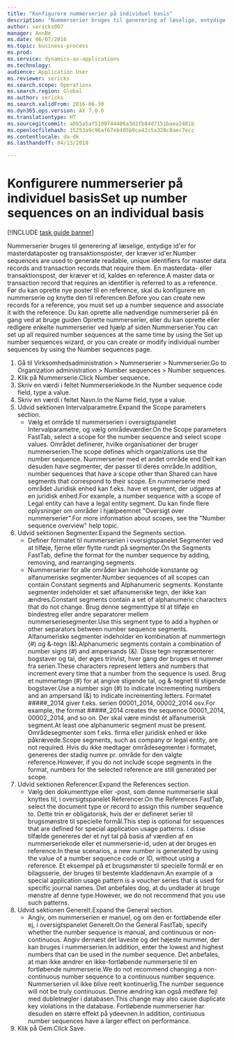 ```yaml
--- 
title: "Konfigurere nummerserier på individuel basis"
description: "Nummerserier bruges til generering af læselige, entydige id'er for masterdataposter og transaktionsposter, der kræver id'er."
author: sericks007
manager: AnnBe
ms.date: 06/07/2016
ms.topic: business-process
ms.prod: 
ms.service: dynamics-ax-applications
ms.technology: 
audience: Application User
ms.reviewer: sericks
ms.search.scope: Operations
ms.search.region: Global
ms.author: sericks
ms.search.validFrom: 2016-06-30
ms.dyn365.ops.version: AX 7.0.0
ms.translationtype: HT
ms.sourcegitcommit: a8b5a5af5108744406a3d2fb84d7151baea2481b
ms.openlocfilehash: 15253a9c96af67eb405b9ce42c5a328c8aec7ecc
ms.contentlocale: da-dk
ms.lasthandoff: 04/13/2018

---
```

# <a name="set-up-number-sequences-on-an-individual-basis"></a><span data-ttu-id="b54bc-103">Konfigurere nummerserier på individuel basis</span><span class="sxs-lookup"><span data-stu-id="b54bc-103">Set up number sequences on an individual basis</span></span>

[!INCLUDE [task guide banner](../../includes/task-guide-banner.md)]

<span data-ttu-id="b54bc-104">Nummerserier bruges til generering af læselige, entydige id'er for masterdataposter og transaktionsposter, der kræver id'er.</span><span class="sxs-lookup"><span data-stu-id="b54bc-104">Number sequences are used to generate readable, unique identifiers for master data records and transaction records that require them.</span></span> <span data-ttu-id="b54bc-105">En masterdata- eller transaktionspost, der kræver et id, kaldes en reference.</span><span class="sxs-lookup"><span data-stu-id="b54bc-105">A master data or transaction record that requires an identifier is referred to as a reference.</span></span> <span data-ttu-id="b54bc-106">Før du kan oprette nye poster til en reference, skal du konfigurere en nummerserie og knytte den til referencen.</span><span class="sxs-lookup"><span data-stu-id="b54bc-106">Before you can create new records for a reference, you must set up a number sequence and associate it with the reference.</span></span> <span data-ttu-id="b54bc-107">Du kan oprette alle nødvendige nummerserier på én gang ved at bruge guiden Oprette nummerserier, eller du kan oprette eller redigere enkelte nummerserier ved hjælp af siden Nummerserier.</span><span class="sxs-lookup"><span data-stu-id="b54bc-107">You can set up all required number sequences at the same time by using the Set up number sequences wizard, or you can create or modify individual number sequences by using the Number sequences page.</span></span>

1. <span data-ttu-id="b54bc-108">Gå til Virksomhedsadministration > Nummerserier > Nummerserier.</span><span class="sxs-lookup"><span data-stu-id="b54bc-108">Go to Organization administration > Number sequences > Number sequences.</span></span>
2. <span data-ttu-id="b54bc-109">Klik på Nummerserie.</span><span class="sxs-lookup"><span data-stu-id="b54bc-109">Click Number sequence.</span></span>
3. <span data-ttu-id="b54bc-110">Skriv en værdi i feltet Nummerseriekode.</span><span class="sxs-lookup"><span data-stu-id="b54bc-110">In the Number sequence code field, type a value.</span></span>
4. <span data-ttu-id="b54bc-111">Skriv en værdi i feltet Navn.</span><span class="sxs-lookup"><span data-stu-id="b54bc-111">In the Name field, type a value.</span></span>
5. <span data-ttu-id="b54bc-112">Udvid sektionen Intervalparametre.</span><span class="sxs-lookup"><span data-stu-id="b54bc-112">Expand the Scope parameters section.</span></span>
    * <span data-ttu-id="b54bc-113">Vælg et område til nummerserien i oversigtspanelet Intervalparametre, og vælg områdeværdier.</span><span class="sxs-lookup"><span data-stu-id="b54bc-113">On the Scope parameters FastTab, select a scope for the number sequence and select scope values.</span></span>     <span data-ttu-id="b54bc-114">Området definerer, hvilke organisationer der bruger nummerserien.</span><span class="sxs-lookup"><span data-stu-id="b54bc-114">The scope defines which organizations use the number sequence.</span></span> <span data-ttu-id="b54bc-115">Nummerserier med et andet område end Delt kan desuden have segmenter, der passer til deres område.</span><span class="sxs-lookup"><span data-stu-id="b54bc-115">In addition, number sequences that have a scope other than Shared can have segments that correspond to their scope.</span></span> <span data-ttu-id="b54bc-116">En nummerserie med området Juridisk enhed kan f.eks. have et segment, der udgøres af en juridisk enhed.</span><span class="sxs-lookup"><span data-stu-id="b54bc-116">For example, a number sequence with a scope of Legal entity can have a legal entity segment.</span></span> <span data-ttu-id="b54bc-117">Du kan finde flere oplysninger om områder i hjælpeemnet "Oversigt over nummerserier".</span><span class="sxs-lookup"><span data-stu-id="b54bc-117">For more information about scopes, see the "Number sequence overview" help topic.</span></span>  
6. <span data-ttu-id="b54bc-118">Udvid sektionen Segmenter.</span><span class="sxs-lookup"><span data-stu-id="b54bc-118">Expand the Segments section.</span></span>
    * <span data-ttu-id="b54bc-119">Definer formatet til nummerserien i oversigtspanelet Segmenter ved at tilføje, fjerne eller flytte rundt på segmenter.</span><span class="sxs-lookup"><span data-stu-id="b54bc-119">On the Segments FastTab, define the format for the number sequence by adding, removing, and rearranging segments.</span></span>  
    * <span data-ttu-id="b54bc-120">Nummerserier for alle områder kan indeholde konstante og alfanumeriske segmenter.</span><span class="sxs-lookup"><span data-stu-id="b54bc-120">Number sequences of all scopes can contain Constant segments and Alphanumeric segments.</span></span> <span data-ttu-id="b54bc-121">Konstante segmenter indeholder et sæt alfanumeriske tegn, der ikke kan ændres.</span><span class="sxs-lookup"><span data-stu-id="b54bc-121">Constant segments contain a set of alphanumeric characters that do not change.</span></span> <span data-ttu-id="b54bc-122">Brug denne segmenttype til at tilføje en bindestreg eller andre separatorer mellem nummerseriesegmenter.</span><span class="sxs-lookup"><span data-stu-id="b54bc-122">Use this segment type to add a hyphen or other separators between number sequence segments.</span></span> <span data-ttu-id="b54bc-123">Alfanumeriske segmenter indeholder en kombination af nummertegn (#) og &-tegn (&).</span><span class="sxs-lookup"><span data-stu-id="b54bc-123">Alphanumeric segments contain a combination of number signs (#) and ampersands (&).</span></span> <span data-ttu-id="b54bc-124">Disse tegn repræsenterer bogstaver og tal, der øges trinvist, hver gang der bruges et nummer fra serien.</span><span class="sxs-lookup"><span data-stu-id="b54bc-124">These characters represent letters and numbers that increment every time that a number from the sequence is used.</span></span> <span data-ttu-id="b54bc-125">Brug et nummertegn (#) for at angive stigende tal, og &-tegnet til stigende bogstaver.</span><span class="sxs-lookup"><span data-stu-id="b54bc-125">Use a number sign (#) to indicate incrementing numbers and an ampersand (&) to indicate incrementing letters.</span></span> <span data-ttu-id="b54bc-126">Formatet #####_2014 giver f.eks. serien 00001_2014, 00002_2014 osv.</span><span class="sxs-lookup"><span data-stu-id="b54bc-126">For example, the format #####_2014 creates the sequence 00001_2014, 00002_2014, and so on.</span></span>     <span data-ttu-id="b54bc-127">Der skal være mindst ét alfanumerisk segment.</span><span class="sxs-lookup"><span data-stu-id="b54bc-127">At least one alphanumeric segment must be present.</span></span> <span data-ttu-id="b54bc-128">Områdesegmenter som f.eks. firma eller juridisk enhed er ikke påkrævede.</span><span class="sxs-lookup"><span data-stu-id="b54bc-128">Scope segments, such as company or legal entity, are not required.</span></span> <span data-ttu-id="b54bc-129">Hvis du ikke medtager områdesegmenter i formatet, genereres der stadig numre pr. område for den valgte reference.</span><span class="sxs-lookup"><span data-stu-id="b54bc-129">However, if you do not include scope segments in the format, numbers for the selected reference are still generated per scope.</span></span>  
7. <span data-ttu-id="b54bc-130">Udvid sektionen Referencer.</span><span class="sxs-lookup"><span data-stu-id="b54bc-130">Expand the References section.</span></span>
    * <span data-ttu-id="b54bc-131">Vælg den dokumenttype eller -post, som denne nummerserie skal knyttes til, i oversigtspanelet Referencer.</span><span class="sxs-lookup"><span data-stu-id="b54bc-131">On the References FastTab, select the document type or record to assign this number sequence to.</span></span>     <span data-ttu-id="b54bc-132">Dette trin er obligatorisk, hvis der er defineret serier til brugsmønstre til specielle formål.</span><span class="sxs-lookup"><span data-stu-id="b54bc-132">This step is optional for sequences that are defined for special application usage patterns.</span></span> <span data-ttu-id="b54bc-133">I disse tilfælde genereres der et nyt tal på basis af værdien af en nummerseriekode eller et nummerserie-id, uden at der bruges en reference.</span><span class="sxs-lookup"><span data-stu-id="b54bc-133">In these scenarios, a new number is generated by using the value of a number sequence code or ID, without using a reference.</span></span> <span data-ttu-id="b54bc-134">Et eksempel på et brugsmønster til specielle formål er en bilagsserie, der bruges til bestemte kladdenavn.</span><span class="sxs-lookup"><span data-stu-id="b54bc-134">An example of a special application usage pattern is a voucher series that is used for specific journal names.</span></span> <span data-ttu-id="b54bc-135">Det anbefales dog, at du undlader at bruge mønstre af denne type.</span><span class="sxs-lookup"><span data-stu-id="b54bc-135">However, we do not recommend that you use such patterns.</span></span>  
8. <span data-ttu-id="b54bc-136">Udvid sektionen Generelt.</span><span class="sxs-lookup"><span data-stu-id="b54bc-136">Expand the General section.</span></span>
    * <span data-ttu-id="b54bc-137">Angiv, om nummerserien er manuel, og om den er fortløbende eller ej, i oversigtspanelet Generelt.</span><span class="sxs-lookup"><span data-stu-id="b54bc-137">On the General FastTab, specify whether the number sequence is manual, and continuous or non-continuous.</span></span> <span data-ttu-id="b54bc-138">Angiv dernæst det laveste og det højeste nummer, der kan bruges i nummerserien.</span><span class="sxs-lookup"><span data-stu-id="b54bc-138">In addition, enter the lowest and highest numbers that can be used in the number sequence.</span></span>     <span data-ttu-id="b54bc-139">Det anbefales, at man ikke ændrer en ikke-fortløbende nummerserie til en fortløbende nummerserie.</span><span class="sxs-lookup"><span data-stu-id="b54bc-139">We do not recommend changing a non-continuous number sequence to a continuous number sequence.</span></span> <span data-ttu-id="b54bc-140">Nummerserien vil ikke blive reelt kontinuerlig.</span><span class="sxs-lookup"><span data-stu-id="b54bc-140">The number sequence will not be truly continuous.</span></span> <span data-ttu-id="b54bc-141">Denne ændring kan også medføre fejl med dubletnøgler i databasen.</span><span class="sxs-lookup"><span data-stu-id="b54bc-141">This change may also cause duplicate key violations in the database.</span></span> <span data-ttu-id="b54bc-142">Fortløbende nummerserier har desuden en større effekt på ydeevnen.</span><span class="sxs-lookup"><span data-stu-id="b54bc-142">In addition, continuous number sequences have a larger effect on performance.</span></span>   
9. <span data-ttu-id="b54bc-143">Klik på Gem.</span><span class="sxs-lookup"><span data-stu-id="b54bc-143">Click Save.</span></span>



